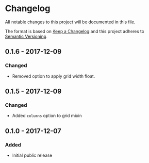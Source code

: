 # Changelog
All notable changes to this project will be documented in this file.

The format is based on [Keep a Changelog](http://keepachangelog.com/en/1.0.0/)
and this project adheres to [Semantic Versioning](http://semver.org/spec/v2.0.0.html).

## 0.1.6 - 2017-12-09

### Changed
- Removed option to apply grid width float.

## 0.1.5 - 2017-12-09

### Changed
- Added `columns` option to grid mixin

## 0.1.0 - 2017-12-07

### Added
- Initial public release

